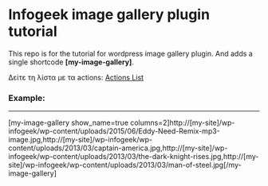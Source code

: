 # Infogeek image gallery plugin tutorial

This repo is for the tutorial for wordpress image gallery plugin. And adds a single shortcode __[my-image-gallery]__.

Δείτε τη λίστα με τα actions: [Actions List](actions.md)

### Example:
---
[my-image-gallery show_name=true columns=2]http://[my-site]/wp-infogeek/wp-content/uploads/2015/06/Eddy-Need-Remix-mp3-image.jpg,http://[my-site]/wp-infogeek/wp-content/uploads/2013/03/captain-america.jpg,http://[my-site]/wp-infogeek/wp-content/uploads/2013/03/the-dark-knight-rises.jpg,http://[my-site]/wp-infogeek/wp-content/uploads/2013/03/man-of-steel.jpg[/my-image-gallery]
